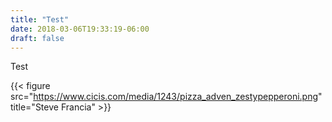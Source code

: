 ```yaml
---
title: "Test"
date: 2018-03-06T19:33:19-06:00
draft: false
---
```


Test

{{< figure src="https://www.cicis.com/media/1243/pizza_adven_zestypepperoni.png" title="Steve Francia" >}}